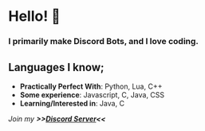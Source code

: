 # Hello! 👋

### I primarily make Discord Bots, and I love coding.


## Languages I know;
* **Practically Perfect With**: Python, Lua, C++
* **Some experience**: Javascript, C, Java, CSS
* **Learning/Interested in**: Java, C


*Join my **>>[Discord Server](https://discord.gg/tPSUdDhBhw)<<***
